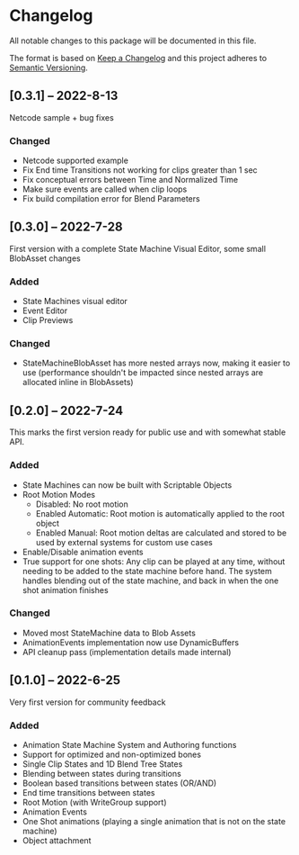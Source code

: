 # Changelog

All notable changes to this package will be documented in this file.

The format is based on [Keep a Changelog](http://keepachangelog.com/en/1.0.0/)
and this project adheres to [Semantic
Versioning](http://semver.org/spec/v2.0.0.html).

## [0.3.1] – 2022-8-13

Netcode sample + bug fixes

### Changed

- Netcode supported example
- Fix End time Transitions not working for clips greater than 1 sec
- Fix conceptual errors between Time and Normalized Time
- Make sure events are called when clip loops
- Fix build compilation error for Blend Parameters

## [0.3.0] – 2022-7-28

First version with a complete State Machine Visual Editor, some small BlobAsset changes

### Added

- State Machines visual editor
- Event Editor
- Clip Previews

### Changed

- StateMachineBlobAsset has more nested arrays now, making it easier to use (performance shouldn't be impacted since nested arrays are allocated inline in BlobAssets)

## [0.2.0] – 2022-7-24

This marks the first version ready for public use and with somewhat stable API.

### Added

- State Machines can now be built with Scriptable Objects
- Root Motion Modes
    - Disabled: No root motion
    - Enabled Automatic: Root motion is automatically applied to the root object
    - Enabled Manual: Root motion deltas are calculated and stored to be used by external systems for custom use cases
- Enable/Disable animation events
- True support for one shots: Any clip can be played at any time, without needing to be added to the state machine before hand. The system handles blending out of the state machine, and back in when the one shot animation finishes

### Changed

- Moved most StateMachine data to Blob Assets
- AnimationEvents implementation now use DynamicBuffers
- API cleanup pass (implementation details made internal)

## [0.1.0] – 2022-6-25

Very first version for community feedback

### Added

- Animation State Machine System and Authoring functions
- Support for optimized and non-optimized bones
- Single Clip States and 1D Blend Tree States
- Blending between states during transitions
- Boolean based transitions between states (OR/AND)
- End time transitions between states
- Root Motion (with WriteGroup support)
- Animation Events
- One Shot animations (playing a single animation that is not on the state machine)
- Object attachment
